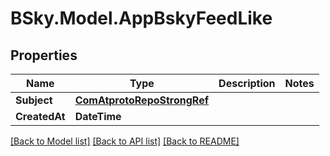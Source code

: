 # BSky.Model.AppBskyFeedLike

## Properties

Name | Type | Description | Notes
------------ | ------------- | ------------- | -------------
**Subject** | [**ComAtprotoRepoStrongRef**](ComAtprotoRepoStrongRef.md) |  | 
**CreatedAt** | **DateTime** |  | 

[[Back to Model list]](../README.md#documentation-for-models) [[Back to API list]](../README.md#documentation-for-api-endpoints) [[Back to README]](../README.md)


